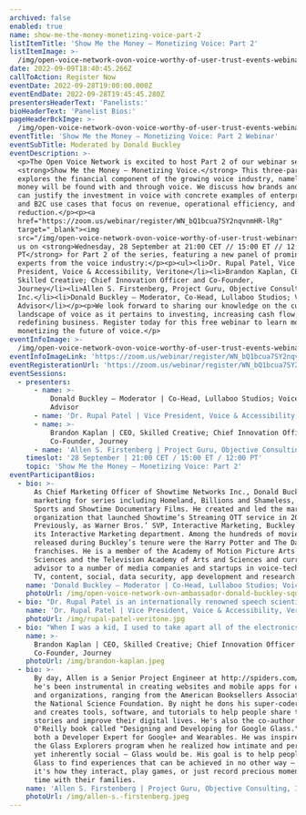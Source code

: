 ```yaml
---
archived: false
enabled: true
name: show-me-the-money-monetizing-voice-part-2
listItemTitle: 'Show Me the Money – Monetizing Voice: Part 2'
listItemImage: >-
  /img/open-voice-network-ovon-voice-worthy-of-user-trust-events-webinar-show-me-the-money-monetizing-voice-part-2-placeholder.png
date: 2022-09-09T18:40:45.266Z
callToAction: Register Now
eventDate: 2022-09-28T19:00:00.000Z
eventEndDate: 2022-09-28T19:45:45.280Z
presentersHeaderText: 'Panelists:'
bioHeaderText: 'Panelist Bios:'
pageHeaderBckImge: >-
  /img/open-voice-network-ovon-voice-worthy-of-user-trust-events-webinar-temporary-header.png
eventTitle: 'Show Me the Money — Monetizing Voice: Part 2 Webinar'
eventSubTitle: Moderated by Donald Buckley
eventDescription: >-
  <p>The Open Voice Network is excited to host Part 2 of our webinar series,
  <strong>Show Me the Money – Monetizing Voice.</strong> This three-part series
  explores the financial component of the growing voice industry, namely where
  money will be found with and through voice. We discuss how brands and agencies
  can justify the investment in voice with concrete examples of enterprise, B2B,
  and B2C use cases that focus on revenue, operational efficiency, and cost
  reduction.</p><p><a
  href="https://zoom.us/webinar/register/WN_bQ1bcua7SY2nqvnmHR-lRg"
  target="_blank"><img
  src="/img/open-voice-network-ovon-voice-worthy-of-user-trust-webinars-register-now-button-1.png"></a></p><p>Join
  us on <strong>Wednesday, 28 September at 21:00 CET // 15:00 ET // 12:00
  PT</strong> for Part 2 of the series, featuring a new panel of prominent
  experts from the voice industry:</p><p><ul><li>Dr. Rupal Patel, Vice
  President, Voice & Accessibility, Veritone</li><li>Brandon Kaplan, CEO,
  Skilled Creative; Chief Innovation Officer and Co-Founder,
  Journey</li><li>Allen S. Firstenberg, Project Guru, Objective Consulting,
  Inc.</li><li>Donald Buckley – Moderator, Co-Head, Lullaboo Studios; VoiceTech
  Advisor</li></p><p>We look forward to sharing our knowledge on the current
  landscape of voice as it pertains to investing, increasing cash flow, and
  redefining business. Register today for this free webinar to learn more about
  monetizing the future of voice.</p>
eventInfoImage: >-
  /img/open-voice-network-ovon-voice-worthy-of-user-trust-events-webinar-show-me-the-money-monetizing-voice-part-2-updated.png
eventInfoImageLink: 'https://zoom.us/webinar/register/WN_bQ1bcua7SY2nqvnmHR-lRg'
eventRegisterationUrl: 'https://zoom.us/webinar/register/WN_bQ1bcua7SY2nqvnmHR-lRg'
eventSessions:
  - presenters:
      - name: >-
          Donald Buckley – Moderator | Co-Head, Lullaboo Studios; VoiceTech
          Advisor
      - name: 'Dr. Rupal Patel | Vice President, Voice & Accessibility, Veritone'
      - name: >-
          Brandon Kaplan | CEO, Skilled Creative; Chief Innovation Officer and
          Co-Founder, Journey
      - name: 'Allen S. Firstenberg | Project Guru, Objective Consulting, Inc.'
    timeslot: '28 September | 21:00 CET / 15:00 ET / 12:00 PT'
    topic: 'Show Me the Money – Monetizing Voice: Part 2'
eventParticipantBios:
  - bio: >-
      As Chief Marketing Officer of Showtime Networks Inc., Donald Buckley led
      marketing for series including Homeland, Billions and Shameless, Showtime
      Sports and Showtime Documentary Films. He created and led the marketing
      organization that launched Showtime’s Streaming OTT service in 2015.
      Previously, as Warner Bros.’ SVP, Interactive Marketing, Buckley founded
      its Interactive Marketing department. Among the hundreds of movies
      released during Buckley’s tenure were the Harry Potter and The Dark Knight
      franchises. He is a member of the Academy of Motion Picture Arts and
      Sciences and the Television Academy of Arts and Sciences and currently
      advisor to a number of media companies and startups in voice-tech, gaming,
      TV, content, social, data security, app development and research.
    name: 'Donald Buckley – Moderator | Co-Head, Lullaboo Studios; VoiceTech Advisor'
    photoUrl: /img/open-voice-network-ovn-ambassador-donald-buckley-square.jpg
  - bio: "Dr. Rupal Patel is an internationally renowned speech scientist turned entrepreneur, bringing decades of clinical, academic, scientific and social entrepreneurship experience to Veritone. As Vice President of Voice & Accessibility, Dr. Patel is responsible for setting strategy and leading innovation efforts in the voice AI space, in addition to expanding the reach and impact of Veritone’s voice solutions for those living with disabilities or inequities. A preeminent thought leader in voice AI, Dr. Patel advocates for ethical transparent and fair use policies that can broaden the monetization capabilities for voice-over artists by leveraging AI. \r\n\n\r\n\n\r\n\n\r\n\nPrior to Veritone, Dr. Patel was the Founder and CEO of VocaliD, a voice AI company acquired by Veritone in 2022, that creates synthetic voices with personality for discerning brands that understand the power of customized voice and for individuals living with speechlessness who want to be heard in a voice that is uniquely theirs. VocaliD was a spinout from Dr. Patel’s research lab at Northeastern University, where she is a tenured Full Professor with interdisciplinary appointments in the Bouve College of Health Science and Khoury College of Computer Science. Named one of Fast Company’s 100 Most Creative People in Business, she has been featured on TED, NPR, WIRED, and in major international news and technology publications."
    name: 'Dr. Rupal Patel | Vice President, Voice & Accessibility, Veritone'
    photoUrl: /img/rupal-patel-veritone.jpg
  - bio: "When I was a kid, I used to take apart all of the electronics in the house to see what was inside. Problem is, I didn't know how to put them back together. Remote controls, trashed, vacuum cleaners, thrashed. It was then that I realized I was not going to be an engineer, but I knew that I wanted to work in technology. From there I have held different roles and started companies that have allowed me to explore technology and creativity. Skilled Creative is my latest venture, where we help our partners explore how emerging technologies like VOICE can impact their business and marketing strategies. We've worked with PepsiCo, Pfizer, Wall Street Journal, Entertainment Weekly, All Recipes, Simon & Schuster, ABI-INBEV, and a number of other great brands. \rOur Skills: Voice Experiences (Alexa/Google), Mobile AR, Computer Vision, Data Visualizations, Projection Mapping, Thermal Imaging, Robotics, RFID, Data driven experiential, and Emerging technology strategy"
    name: >-
      Brandon Kaplan | CEO, Skilled Creative; Chief Innovation Officer and
      Co-Founder, Journey
    photoUrl: /img/brandon-kaplan.jpeg
  - bio: >-
      By day, Allen is a Senior Project Engineer at http://spiders.com/ where
      he's been instrumental in creating websites and mobile apps for companies
      and organizations, ranging from the American Booksellers Association to
      the National Science Foundation. By night he dons his super-coder cloak
      and creates tools, software, and tutorials to help people share their
      stories and improve their digital lives. He's also the co-author of the
      O'Reilly book called "Designing and Developing for Google Glass." Allen is
      both a Developer Expert for Google+ and Wearables. He was inspired to join
      the Glass Explorers program when he realized how intimate and personal –
      yet inherently social – Glass would be. His goal is to help people use
      Glass to find experiences that can be achieved in no other way – whether
      it's how they interact, play games, or just record precious moments in
      time with their families.
    name: 'Allen S. Firstenberg | Project Guru, Objective Consulting, Inc.'
    photoUrl: /img/allen-s.-firstenberg.jpeg
---
```


